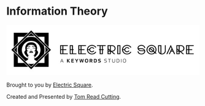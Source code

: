 # Information Theory

[![The logo of Electric Square Ltd.](es/img/ES-logo-and-wordmark.jpg)](https://www.electricsquare.com/)

Brought to you by [Electric Square](https://www.electricsquare.com/).

Created and Presented by [Tom Read Cutting](https://moosichu.com).

<!-- <a href="https://www.youtube.com/watch?feature=player_embedded&v=OWJnDZCjX8I" target="_blank"><img src="https://img.youtube.com/vi/OWJnDZCjX8I/0.jpg" alt="A brief and quick history of chip design Video" width="240" height="180" /></a> -->


<!-- TODO: Description:



# [Presentation](https://electricsquare.github.io/information-theory) -->

